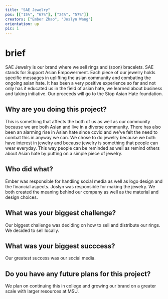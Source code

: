 ```yaml
---
title: "SAE Jewelry"
pos: [["15%", "67%"], ["24%", "57%"]]
creators: ["Ember Zhao", "Joslyn Wang"]
orientation: up
pic: 1
---
```


# brief
 SAE Jewelry is our brand where we sell rings and (soon) bracelets. SAE stands for Support Asian Empowerment. Each piece of our jewelry holds specific messages in uplifting the asian community and combating the ongoing asian hate. It has been a very positive experience so far and not only has it educated us in the field of asian hate, we learned about business and taking initiative. Our proceeds will go to the Stop Asian Hate foundation.

## Why are you doing this project?
This is something that affects the both of us as well as our community because we are both Asian and live in a diverse community. There has also been an alarming rise in Asian hate since covid and we've felt the need to combat this in anyway we can. We chose to do jewelry because we both have interest in jewelry and because jewelry is something that people can wear everyday. This way people can be reminded as well as remind others about Asian hate by putting on a simple piece of jewelry.

## Who did what?
Ember was responsible for handling social media as well as logo design and the financial aspects. Joslyn was responsible for making the jewelry. We both created the meaning behind our company as well as the material and design choices. 

## What was your biggest challenge?
Our biggest challenge was deciding on how to sell and distribute our rings. We decided to sell locally.

## What was your biggest succcess?
Our greatest success was our social media.

## Do you have any future plans for this project?
We plan on continuing this in college and growing our brand on a greater scale with larger resources at MSU.